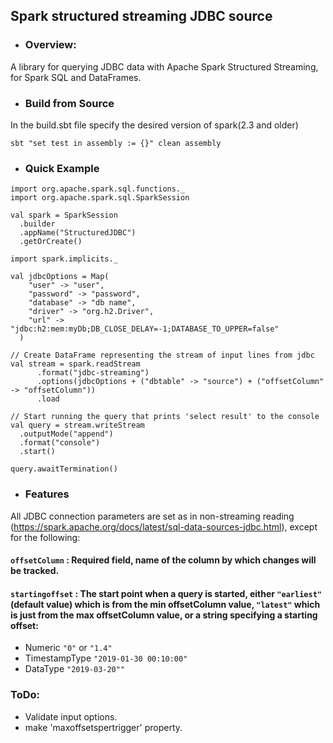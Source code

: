 ## Spark structured streaming JDBC source 

- ### Overview:

A library for querying JDBC data with Apache Spark Structured Streaming, for Spark SQL and DataFrames.

- ### Build from Source
In the build.sbt file specify the desired version of spark(2.3 and older) 

``
sbt "set test in assembly := {}" clean assembly
``

- ### Quick Example

```
import org.apache.spark.sql.functions._
import org.apache.spark.sql.SparkSession

val spark = SparkSession
  .builder
  .appName("StructuredJDBC")
  .getOrCreate()
  
import spark.implicits._

val jdbcOptions = Map(
    "user" -> "user",
    "password" -> "password",
    "database" -> "db name",
    "driver" -> "org.h2.Driver",
    "url" -> "jdbc:h2:mem:myDb;DB_CLOSE_DELAY=-1;DATABASE_TO_UPPER=false"
  )

// Create DataFrame representing the stream of input lines from jdbc
val stream = spark.readStream
      .format("jdbc-streaming")
      .options(jdbcOptions + ("dbtable" -> "source") + ("offsetColumn" -> "offsetColumn"))
      .load

// Start running the query that prints 'select result' to the console
val query = stream.writeStream
  .outputMode("append")
  .format("console")
  .start()

query.awaitTermination()

```

- ### Features


All JDBC connection parameters are set as in non-streaming reading (https://spark.apache.org/docs/latest/sql-data-sources-jdbc.html),
except for the following:

#### ``offsetColumn`` : Required field, name of the column by which changes will be tracked. 

#### ``startingoffset`` : The start point when a query is started, either ``"earliest"`` (default value) which is from the min offsetColumn value, ``"latest"`` which is just from the max offsetColumn value, or a string specifying a starting offset:
- Numeric  ``"0"`` or ``"1.4"``
- TimestampType ``"2019-01-30 00:10:00"``
- DataType ``"2019-03-20""``

### ToDo:
- Validate input options.
- make 'maxoffsetspertrigger' property. 

